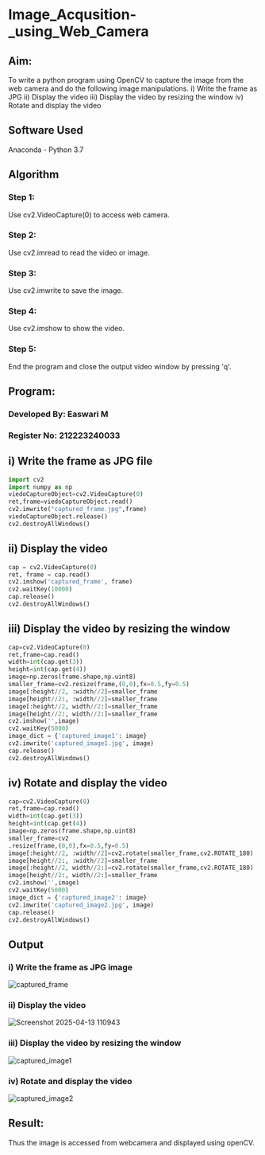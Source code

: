 # Image_Acqusition-_using_Web_Camera
## Aim:
 
To write a python program using OpenCV to capture the image from the web camera and do the following image manipulations.
i) Write the frame as JPG 
ii) Display the video 
iii) Display the video by resizing the window
iv) Rotate and display the video

## Software Used
Anaconda - Python 3.7
## Algorithm
### Step 1:
Use cv2.VideoCapture(0) to access web camera.

### Step 2:
Use cv2.imread to read the video or image.

### Step 3:
Use cv2.imwrite to save the image.

### Step 4:
Use cv2.imshow to show the video.

### Step 5:
End the program and close the output video window by pressing 'q'.


## Program:
### Developed By: Easwari M
### Register No: 212223240033

## i) Write the frame as JPG file
``` Python
import cv2
import numpy as np
viedoCaptureObject=cv2.VideoCapture(0)
ret,frame=viedoCaptureObject.read()
cv2.imwrite("captured_frame.jpg",frame)
viedoCaptureObject.release()
cv2.destroyAllWindows()
```

## ii) Display the video
```Python
cap = cv2.VideoCapture(0)
ret, frame = cap.read()
cv2.imshow('captured_frame', frame)
cv2.waitKey(10000)
cap.release()
cv2.destroyAllWindows()
```

## iii) Display the video by resizing the window
```Python
cap=cv2.VideoCapture(0)
ret,frame=cap.read()
width=int(cap.get(3))
height=int(cap.get(4))
image=np.zeros(frame.shape,np.uint8)
smaller_frame=cv2.resize(frame,(0,0),fx=0.5,fy=0.5)
image[:height//2, :width//2]=smaller_frame
image[height//2:, :width//2]=smaller_frame
image[:height//2, width//2:]=smaller_frame
image[height//2:, width//2:]=smaller_frame
cv2.imshow('',image)
cv2.waitKey(5000)  
image_dict = {'captured_image1': image}
cv2.imwrite('captured_image1.jpg', image)
cap.release()
cv2.destroyAllWindows()
```

## iv) Rotate and display the video
```Python
cap=cv2.VideoCapture(0)
ret,frame=cap.read()
width=int(cap.get(3))
height=int(cap.get(4))
image=np.zeros(frame.shape,np.uint8)
smaller_frame=cv2
.resize(frame,(0,0),fx=0.5,fy=0.5)
image[:height//2, :width//2]=cv2.rotate(smaller_frame,cv2.ROTATE_180)
image[height//2:, :width//2]=smaller_frame
image[:height//2, width//2:]=cv2.rotate(smaller_frame,cv2.ROTATE_180)
image[height//2:, width//2:]=smaller_frame
cv2.imshow('',image)
cv2.waitKey(5000) 
image_dict = {'captured_image2': image}
cv2.imwrite('captured_image2.jpg', image)
cap.release()
cv2.destroyAllWindows()

```

## Output

### i) Write the frame as JPG image
![captured_frame](https://github.com/user-attachments/assets/394246c8-8c92-4422-98a5-56f6082d8a5e)



### ii) Display the video
![Screenshot 2025-04-13 110943](https://github.com/user-attachments/assets/3b1e514d-eccf-43ba-a6bd-c727e3b4e022)



### iii) Display the video by resizing the window
![captured_image1](https://github.com/user-attachments/assets/c6df648b-a12a-45ac-bf49-a8b3d44155d4)


### iv) Rotate and display the video
![captured_image2](https://github.com/user-attachments/assets/5383b8a8-d386-42dc-a738-c5836f51ec4e)



## Result:
Thus the image is accessed from webcamera and displayed using openCV.
